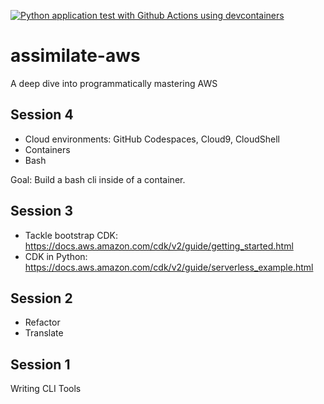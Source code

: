 [![Python application test with Github Actions using devcontainers](https://github.com/nogibjj/assimilate-aws/actions/workflows/main.yml/badge.svg)](https://github.com/nogibjj/assimilate-aws/actions/workflows/main.yml)

# assimilate-aws
A deep dive into programmatically mastering AWS

## Session 4

* Cloud environments:  GitHub Codespaces, Cloud9, CloudShell
* Containers
* Bash

Goal:  Build a bash cli inside of a container.


## Session 3

* Tackle bootstrap CDK:  https://docs.aws.amazon.com/cdk/v2/guide/getting_started.html
* CDK in Python:  https://docs.aws.amazon.com/cdk/v2/guide/serverless_example.html

## Session 2

* Refactor
* Translate


## Session 1

Writing CLI Tools